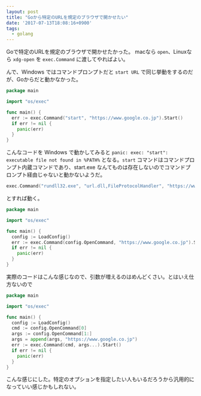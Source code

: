 ```yaml
---
layout: post
title: "Goから特定のURLを規定のブラウザで開かせたい"
date: '2017-07-13T18:08:16+0900'
tags:
  - golang
---
```


Goで特定のURLを規定のブラウザで開かせたかった。
macなら `open`、Linuxなら `xdg-open` を `exec.Command` に渡してやればよい。

んで、Windows ではコマンドプロンプトだと `start URL` で同じ挙動をするのだが、Goからだと動かなかった。

```go
package main

import "os/exec"

func main() {
  err := exec.Command("start", "https://www.google.co.jp").Start()
  if err != nil {
    panic(err)
  }
}
```

こんなコードを Windows で動かしてみると `panic: exec: "start": executable file not found in %PATH%` となる。`start` コマンドはコマンドプロンプト内蔵コマンドであり、start.exe なんてものは存在しないのでコマンドプロンプト経由じゃないと動かないようだ。

```go
exec.Command("rundll32.exe", "url.dll,FileProtocolHandler", "https://www.google.co.jp").Start()
```

とすれば動く。

```go
package main

import "os/exec"

func main() {
  config := LoadConfig()
  err := exec.Command(config.OpenCommand, "https://www.google.co.jp").Start()
  if err != nil {
    panic(err)
  }
}
```

実際のコードはこんな感じなので、引数が増えるのはめんどくさい。とはいえ仕方ないので

```go
package main

import "os/exec"

func main() {
  config := LoadConfig()
  cmd := config.OpenCommand[0]
  args := config.OpenCommand[1:]
  args = append(args, "https://www.google.co.jp")
  err := exec.Command(cmd, args...).Start()
  if err != nil {
    panic(err)
  }
}
```

こんな感じにした。特定のオプションを指定したい人もいるだろうから汎用的になっていい感じかもしれない。
